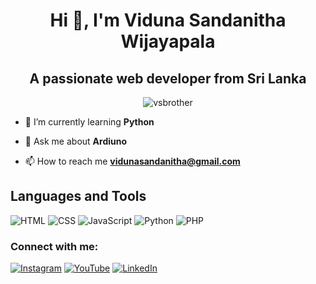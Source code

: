 

<h1 align="center">Hi 👋, I'm Viduna Sandanitha Wijayapala</h1>
<h2 align="center">A passionate web developer from Sri Lanka</h2>

<p align="center"> <img src="https://komarev.com/ghpvc/?username=vsbrother&label=Profile%20views&color=0e75b6&style=flat" alt="vsbrother" /> </p>

- 🌱 I’m currently learning **Python**

- 💬 Ask me about **Ardiuno**

- 📫 How to reach me **vidunasandanitha@gmail.com**



<section class="skills">
    <h2>Languages and Tools</h2>
    <div class="icons">
      <img src="https://img.icons8.com/color/96/html-5.png" alt="HTML">
      <img src="https://img.icons8.com/color/96/css3.png" alt="CSS">
      <img src="https://img.icons8.com/color/96/javascript.png" alt="JavaScript">
      <img src="https://img.icons8.com/color/96/python.png" alt="Python">
      <img src="https://img.icons8.com/color/96/php.png" alt="PHP">
    </div>
  </section>
<h3 align="left">Connect with me:</h3>
<p align="left">
<a href="https://instagram.com/__vs_brother__" target="blank"><img src="https://img.icons8.com/color/48/instagram-new.png" alt="Instagram"></a>
<a href="https://www.youtube.com/c/vsbrotherlk" target="blank"><img src="https://img.icons8.com/color/48/youtube-play.png" alt="YouTube"></a>
<a href="https://linkedin.com/in/vidunasandanithawijayapala" target="_blank"><img src="https://img.icons8.com/color/48/linkedin.png" alt="LinkedIn">
</p>
